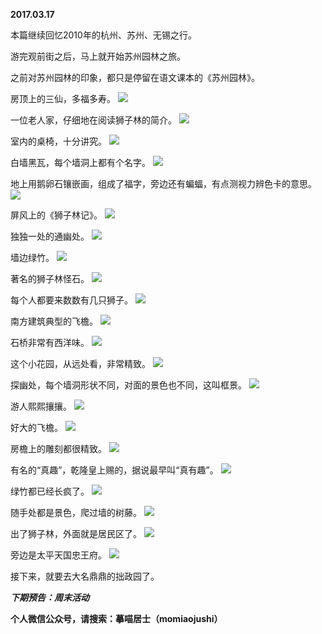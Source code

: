 
          
**2017.03.17**

本篇继续回忆2010年的杭州、苏州、无锡之行。

游完观前街之后，马上就开始苏州园林之旅。

之前对苏州园林的印象，都只是停留在语文课本的《苏州园林》。

房顶上的三仙，多福多寿。
![](http://imglf2.nosdn.127.net/img/cnZpNmVlK1RJczZMZy9MSFVMV3ljRFhkQWNLcXUrR3lWQmU1QTlBU3lHMD0.jpg)


一位老人家，仔细地在阅读狮子林的简介。
![](http://imglf1.nosdn.127.net/img/NmZ1NHhMdEY3bVlGdkFMMzJneUFIaEF0VmM5N0IwOXVMUjJIekZEbEhnWT0.jpg)


室内的桌椅，十分讲究。
![](http://imglf2.nosdn.127.net/img/SEFpSWxQN3VkRURSSXB4aGlhb1kvdGZMejArb2daN0dKMkNBNWphYTd5Zz0.jpg)


白墙黑瓦，每个墙洞上都有个名字。
![](http://imglf.nosdn.127.net/img/Ulc3NE5RNHN4MUNWZzN3Snc0WFh6dFFxWTkxTktlL0wxZDhteUZiNFkrND0.jpg)


地上用鹅卵石镶嵌画，组成了福字，旁边还有蝙蝠，有点测视力辨色卡的意思。
![](http://imglf0.nosdn.127.net/img/YndlSDA1QW1LWXc5RElueHJmbURQR2pkRjI3WVZzeFFDcG8zbkZ3WFNZND0.jpg)


屏风上的《狮子林记》。
![](http://imglf2.nosdn.127.net/img/MEJDMlV1L0pBVlVzS3lpbkZQNWxqdGF4OXh4Skljdk1IMzhHMTN1d3EyWT0.jpg)


独独一处的通幽处。
![](http://imglf2.nosdn.127.net/img/SEM1eGhWZk5yaUdrdzRBcjFBRmFicHpsRG5QU1JIbk14Y0taeXlpcDBkYz0.jpg)


墙边绿竹。
![](http://imglf0.nosdn.127.net/img/NkF2OUlBajBaajZGRDJUcXNFZnBJQjhXcTRtYXF5Mk8xcFV6N2o5L3l0az0.jpg)


著名的狮子林怪石。
![](http://imglf0.nosdn.127.net/img/RWF0akNQN1Q1dzZIZk9lQkZmQU5IOVBSWi9oSE5vNjhiQnV5Z1plaXd3VT0.jpg)


每个人都要来数数有几只狮子。
![](http://imglf1.nosdn.127.net/img/dkIzTEpaZUZEYVZmcURGMHJFamhaNWhRM09Ienk4MExUcjhIdU51S0NEQT0.jpg)


南方建筑典型的飞檐。
![](http://imglf2.nosdn.127.net/img/TjQvOXNWdVRpL2UxNkFMN0JqVjdxMERrV0hQUTh3Yk5aNlhUb250NERXQT0.jpg)


石桥非常有西洋味。
![](http://imglf.nosdn.127.net/img/dUwyMXR6TWVxdXJOL3lOS2pvTnlqREtPQmdFZ1JqMXY2d3NKaGs2MzkxRT0.jpg)


这个小花园，从远处看，非常精致。
![](http://imglf1.nosdn.127.net/img/OVFxSU5nbWYxY2x3bTFDdWxudEpCM2h2RmlOSzdDVE11TG5VTWZKb1d6Zz0.jpg)


探幽处，每个墙洞形状不同，对面的景色也不同，这叫框景。
![](http://imglf2.nosdn.127.net/img/RTRIdlN3U2pTN2VpUk5NYmZpODZyc004eUxiQmlNVytDVXhBUnJudG5xbz0.jpg)


游人熙熙攘攘。
![](http://imglf1.nosdn.127.net/img/d01tMWNaWHB5QjZLdyswNkYyQXBmTklMeEVtMkZPcjlxTnoyM1cvcjdTUT0.jpg)


好大的飞檐。
![](http://imglf.nosdn.127.net/img/NlZXRjFGaHA0UXc3OVhVa1QxMTUwSndORmVYM0dUbEVOdURoL0pwU0piOD0.jpg)


房檐上的雕刻都很精致。
![](http://imglf.nosdn.127.net/img/TStXa1RaTnVjOWJrcm92UER6c3ZQMjBPeWxXdW4rNGpxOXcwTVdoV1IvTT0.jpg)


有名的“真趣”，乾隆皇上赐的，据说最早叫“真有趣”。
![](http://imglf.nosdn.127.net/img/cTErR2NyU3h0eUJDdkxEZHZONytvZzY4OWkxSGdXbzZiTDZDZjVJNkhNTT0.jpg)


绿竹都已经长疯了。
![](http://imglf.nosdn.127.net/img/QzFFbjRMYzNzbTd3MlJKaDl5YnA1TXJqc2NXekxqdlY5R1Z1a0pPVll4OD0.jpg)


随手处都是景色，爬过墙的树藤。
![](http://imglf2.nosdn.127.net/img/Z3BqMHpROVJaQnlvWnl3aDBkRUNicWsxRHk5WFZJM0RzWERzOWxyOVhrZz0.jpg)


出了狮子林，外面就是居民区了。
![](http://imglf0.nosdn.127.net/img/TGFac1BkWjBsUzhBN3R6aXJ4RG5FUFRvbVVLbWR4UUVTODdlTnNCcHJ4Yz0.jpg)


旁边是太平天国忠王府。
![](http://imglf1.nosdn.127.net/img/NXRYbmN3NWtTbC9PVVQrclZPcmxwY3luTWpiVDUzT0VQL05GTzRocnc5MD0.jpg)


接下来，就要去大名鼎鼎的拙政园了。


***下期预告：周末活动***


**个人微信公众号，请搜索：摹喵居士（momiaojushi）**

        